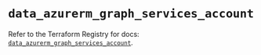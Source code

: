 # `data_azurerm_graph_services_account`

Refer to the Terraform Registry for docs: [`data_azurerm_graph_services_account`](https://registry.terraform.io/providers/hashicorp/azurerm/4.50.0/docs/data-sources/graph_services_account).
